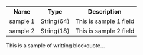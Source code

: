 <!DOCTYPE html>
<html>

<body>

<table>
   <tr>
      <th>Name</th>
      <th>Type</th>
      <th>Description</th>
   </tr>
   <tr>
      <td>sample 1</td>
      <td>String(64)</td>
      <td>This is sample 1 field</td>
   </tr>
   <tr>
      <td>sample 2</td>
      <td>String(18)</td>
      <td>This is sample 2 field</td>
   </tr>
</table>
<p>This is a sample of writting blockquote...</p>

</body>
</html>
